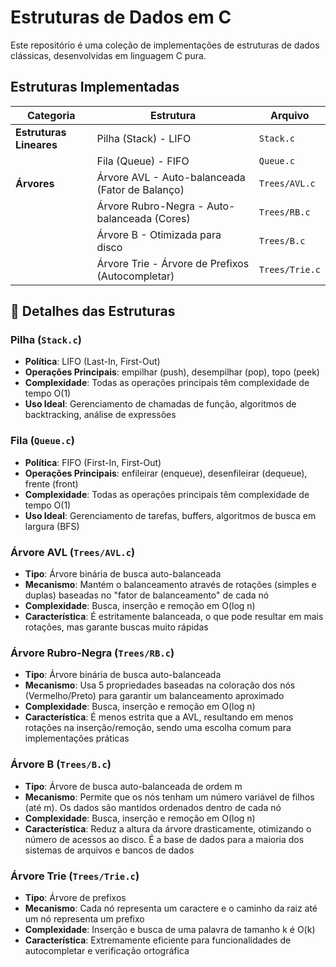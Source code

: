 # Estruturas de Dados em C

Este repositório é uma coleção de implementações de estruturas de dados clássicas, desenvolvidas em linguagem C pura.

## Estruturas Implementadas

| Categoria | Estrutura | Arquivo |
|-----------|-----------|---------|
| **Estruturas Lineares** | Pilha (Stack) - LIFO | `Stack.c` |
| | Fila (Queue) - FIFO | `Queue.c` |
| **Árvores** | Árvore AVL - Auto-balanceada (Fator de Balanço) | `Trees/AVL.c` |
| | Árvore Rubro-Negra - Auto-balanceada (Cores) | `Trees/RB.c` |
| | Árvore B - Otimizada para disco | `Trees/B.c` |
| | Árvore Trie - Árvore de Prefixos (Autocompletar) | `Trees/Trie.c` |

## 🌟 Detalhes das Estruturas

### Pilha (`Stack.c`)
- **Política**: LIFO (Last-In, First-Out)
- **Operações Principais**: empilhar (push), desempilhar (pop), topo (peek)
- **Complexidade**: Todas as operações principais têm complexidade de tempo O(1)
- **Uso Ideal**: Gerenciamento de chamadas de função, algoritmos de backtracking, análise de expressões

### Fila (`Queue.c`)
- **Política**: FIFO (First-In, First-Out)
- **Operações Principais**: enfileirar (enqueue), desenfileirar (dequeue), frente (front)
- **Complexidade**: Todas as operações principais têm complexidade de tempo O(1)
- **Uso Ideal**: Gerenciamento de tarefas, buffers, algoritmos de busca em largura (BFS)

### Árvore AVL (`Trees/AVL.c`)
- **Tipo**: Árvore binária de busca auto-balanceada
- **Mecanismo**: Mantém o balanceamento através de rotações (simples e duplas) baseadas no "fator de balanceamento" de cada nó
- **Complexidade**: Busca, inserção e remoção em O(log n)
- **Característica**: É estritamente balanceada, o que pode resultar em mais rotações, mas garante buscas muito rápidas

### Árvore Rubro-Negra (`Trees/RB.c`)
- **Tipo**: Árvore binária de busca auto-balanceada
- **Mecanismo**: Usa 5 propriedades baseadas na coloração dos nós (Vermelho/Preto) para garantir um balanceamento aproximado
- **Complexidade**: Busca, inserção e remoção em O(log n)
- **Característica**: É menos estrita que a AVL, resultando em menos rotações na inserção/remoção, sendo uma escolha comum para implementações práticas

### Árvore B (`Trees/B.c`)
- **Tipo**: Árvore de busca auto-balanceada de ordem m
- **Mecanismo**: Permite que os nós tenham um número variável de filhos (até m). Os dados são mantidos ordenados dentro de cada nó
- **Complexidade**: Busca, inserção e remoção em O(log n)
- **Característica**: Reduz a altura da árvore drasticamente, otimizando o número de acessos ao disco. É a base de dados para a maioria dos sistemas de arquivos e bancos de dados

### Árvore Trie (`Trees/Trie.c`)
- **Tipo**: Árvore de prefixos
- **Mecanismo**: Cada nó representa um caractere e o caminho da raiz até um nó representa um prefixo
- **Complexidade**: Inserção e busca de uma palavra de tamanho k é O(k)
- **Característica**: Extremamente eficiente para funcionalidades de autocompletar e verificação ortográfica

